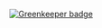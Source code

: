 
[![Greenkeeper badge](https://badges.greenkeeper.io/luhonghai/BookSystem.svg)](https://greenkeeper.io/)

